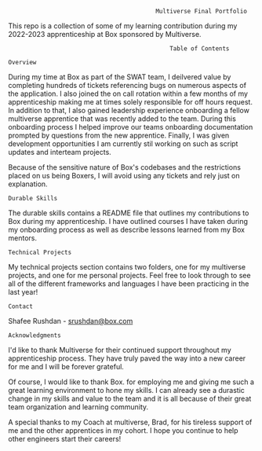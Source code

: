                                               Multiverse Final Portfolio
This repo is a collection of some of my learning contribution during my 2022-2023 apprenticeship at Box sponsored by Multiverse.

                                                  Table of Contents

    Overview

During my time at Box as part of the SWAT team, I deilvered value by completing hundreds of tickets referencing bugs on numerous aspects of the application. I also joined the on call rotation within a few months of my apprenticeship making me at times solely responsible for off hours request. In addition to that, I also gained leadership experience onboarding a fellow multiverse apprentice that was recently added to the team. During this onboarding process I helped improve our teams onboarding documentation prompted by questions from the new apprentice. Finally, I was given development opportunities I am currently stil working on such as script updates and interteam projects.

Because of the sensitive nature of Box's codebases and the restrictions placed on us being Boxers, I will avoid using any tickets and rely just on explanation.


    Durable Skills

The durable skills contains a README file that outlines my contributions to Box during my apprenticeship. I have outlined courses I have taken during my onboarding process as well as describe lessons learned from my Box mentors.


    Technical Projects

My technical projects section contains two folders, one for my multiverse projects, and one for me personal projects. Feel free to look through to see all of the different frameworks and languages I have been practicing in the last year!



    Contact

Shafee Rushdan - srushdan@box.com



    Acknowledgments

I'd like to thank Multiverse for their continued support throughout my apprenticeship process. They have truly paved the way into a new career for me and I will be forever grateful.

Of course, I would like to thank Box. for employing me and giving me such a great learning environment to hone my skills. I can already see a durastic change in my skills and value to the team and it is all because of their great team organization and learning community.

A special thanks to my Coach at multiverse, Brad, for his tireless support of me and the other apprentices in my cohort. I hope you continue to help other engineers start their careers!
